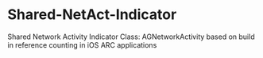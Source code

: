 Shared-NetAct-Indicator
=======================

Shared Network Activity Indicator Class: AGNetworkActivity based on build in reference counting in iOS ARC applications
